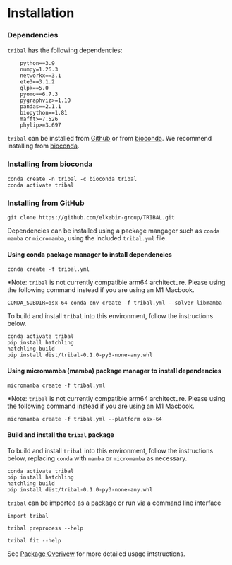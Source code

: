 # Installation 



### Dependencies
`tribal` has the following dependencies:
```
    python==3.9
    numpy=1.26.3
    networkx==3.1
    ete3==3.1.2
    glpk==5.0
    pyomo==6.7.3
    pygraphviz>=1.10
    pandas==2.1.1
    biopython==1.81
    mafft>=7.526
    phylip>=3.697
```

`tribal` can be installed from [Github](#installing-from-github) or from [bioconda](#installing-from-bioconda).  We recommend installing from [bioconda](#installing-from-bioconda).

### Installing from bioconda

```
conda create -n tribal -c bioconda tribal
conda activate tribal
```

### Installing from GitHub
```
git clone https://github.com/elkebir-group/TRIBAL.git

```



Dependencies can be installed using a package mangager such as `conda` `mamba` or `micromamba`, using the included `tribal.yml` file.

#### Using conda package manager to install dependencies


```
conda create -f tribal.yml 

```

*Note: `tribal` is not currently compatible arm64 architecture. Please using the following command instead if you are using an M1 Macbook.

```
CONDA_SUBDIR=osx-64 conda env create -f tribal.yml --solver libmamba

```

To build and install `tribal` into this environment, follow the instructions below.

```
conda activate tribal
pip install hatchling
hatchling build
pip install dist/tribal-0.1.0-py3-none-any.whl

```

#### Using micromamba (mamba) package manager to install dependencies


```
micromamba create -f tribal.yml 

```

*Note: `tribal` is not currently compatible arm64 architecture. Please using the following command instead if you are using an M1 Macbook.

```
micromamba create -f tribal.yml --platform osx-64 

```

#### Build and install the `tribal` package

To build and install `tribal` into this environment, follow the instructions below, replacing `conda` with `mamba` or `micromamba` as necessary. 

```
conda activate tribal
pip install hatchling
hatchling build
pip install dist/tribal-0.1.0-py3-none-any.whl 

```

`tribal` can be imported as a package or run via a  command line interface

```
import tribal
```

```
tribal preprocess --help
```

```
tribal fit --help
```

See [Package Overivew](package.md) for more detailed usage intstructions. 



